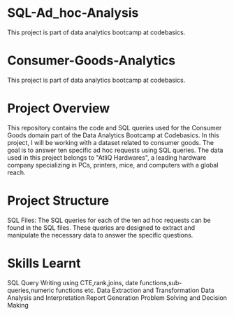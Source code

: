 # SQL-Ad_hoc-Analysis
This project is part of data analytics bootcamp at codebasics.

# Consumer-Goods-Analytics
This project is part of data analytics bootcamp at codebasics.

# Project Overview
This repository contains the code and SQL queries used for the Consumer Goods domain part of the Data Analytics Bootcamp at Codebasics. In this project, I will be working with a dataset related to consumer goods. The goal is to answer ten specific ad hoc requests using SQL queries. The data used in this project belongs to "AtliQ Hardwares", a leading hardware company specializing in PCs, printers, mice, and computers with a global reach.

# Project Structure
SQL Files: The SQL queries for each of the ten ad hoc requests can be found in the SQL files. These queries are designed to extract and manipulate the necessary data to answer the specific questions.

# Skills Learnt
SQL Query Writing using CTE,rank,joins, date functions,sub-queries,numeric functions etc.
Data Extraction and Transformation
Data Analysis and Interpretation
Report Generation
Problem Solving and Decision Making
